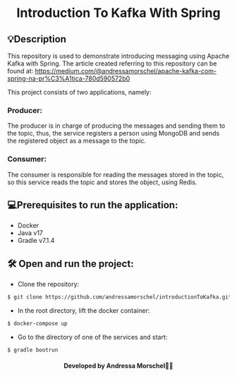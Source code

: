<h1 align="center">Introduction To Kafka With Spring </h1>

## 💡Description
This repository is used to demonstrate introducing messaging using Apache Kafka with Spring. The article created referring to this repository can be found at: https://medium.com/@andressamorschel/apache-kafka-com-spring-na-pr%C3%A1tica-780d590572b0

This project consists of two applications, namely:
### Producer:
The producer is in charge of producing the messages and sending them to the topic, thus, the service registers a person using MongoDB and sends the registered object as a message to the topic.
### Consumer:
The consumer is responsible for reading the messages stored in the topic, so this service reads the topic and stores the object, using Redis.
## 💻Prerequisites to run the application:
- Docker
- Java v17
- Gradle v7.1.4
## 🛠️ Open and run the project:
- Clone the repository:
```bash
$ git clone https://github.com/andressamorschel/introductionToKafka.git
```
- In the root directory, lift the docker container:
```bash
$ docker-compose up
```
- Go to the directory of one of the services and start:
```bash
$ gradle bootrun
```
<h4 align="center">Developed by Andressa Morschel👩‍💻</h4>
